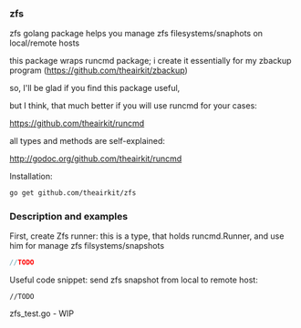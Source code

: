 ### zfs

zfs golang package helps you manage zfs filesystems/snaphots on local/remote hosts

this package wraps runcmd package; i create it essentially for my zbackup program 
(https://github.com/theairkit/zbackup)

so, I'll be glad if you find this package useful,

but I think, that much better if you will use runcmd for your cases:

https://github.com/theairkit/runcmd

all types and methods are self-explained:

http://godoc.org/github.com/theairkit/runcmd

Installation:
```bash
go get github.com/theairkit/zfs
```

### Description and examples

First, create Zfs runner: this is a type, that holds runcmd.Runner,
and use him for manage zfs filsystems/snapshots

```go
//TODO
```

Useful code snippet: send zfs snapshot from local to remote host:

```
//TODO
```

zfs_test.go - WIP
